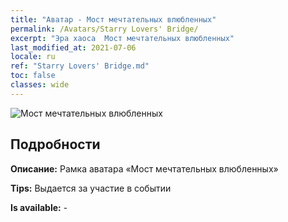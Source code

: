 ```yaml
---
title: "Аватар - Мост мечтательных влюбленных"
permalink: /Avatars/Starry Lovers' Bridge/
excerpt: "Эра хаоса  Мост мечтательных влюбленных"
last_modified_at: 2021-07-06
locale: ru
ref: "Starry Lovers' Bridge.md"
toc: false
classes: wide
---
```

 ![Мост мечтательных влюбленных](/images/a/avatarFrame_27.png)

## Подробности

 **Описание:** Рамка аватара «Мост мечтательных влюбленных» 

 **Tips:** Выдается за участие в событии 

 **Is available:**  - 

